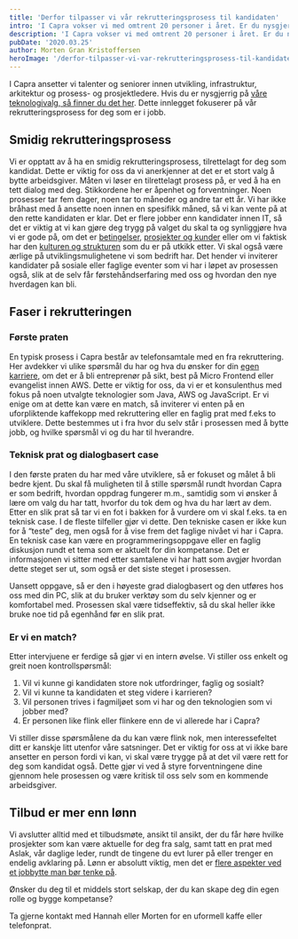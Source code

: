 ```yaml
---
title: 'Derfor tilpasser vi vår rekrutteringsprosess til kandidaten'
intro: 'I Capra vokser vi med omtrent 20 personer i året. Er du nysgjerrig på hvordan vi gjennomfører vår rekrutteringsprosess? Her skal vi prøve å gi deg noen svar.'
description: 'I Capra vokser vi med omtrent 20 personer i året. Er du nysgjerrig på hvordan vi gjennomfører vår rekrutteringsprosess? Det kan du lese mer om her!'
pubDate: '2020.03.25'
author: Morten Gran Kristoffersen
heroImage: '/derfor-tilpasser-vi-var-rekrutteringsprosess-til-kandidaten.webp'
---
```


I Capra ansetter vi talenter og seniorer innen utvikling, infrastruktur, arkitektur og prosess- og prosjektledere. Hvis du er nysgjerrig på [våre teknologivalg, så finner du det her](https://www.capraconsulting.no/tjenester/hva-vi-kan). Dette innlegget fokuserer på vår rekrutteringsprosess for deg som er i jobb.

## Smidig rekrutteringsprosess

Vi er opptatt av å ha en smidig rekrutteringsprosess, tilrettelagt for deg som kandidat. Dette er viktig for oss da vi anerkjenner at det er et stort valg å bytte arbeidsgiver. Måten vi løser en tilrettelagt prosess på, er ved å ha en tett dialog med deg. Stikkordene her er åpenhet og forventninger. Noen prosesser tar fem dager, noen tar to måneder og andre tar ett år. Vi har ikke bråhast med å ansette noen innen en spesifikk måned, så vi kan vente på at den rette kandidaten er klar. Det er flere jobber enn kandidater innen IT, så det er viktig at vi kan gjøre deg trygg på valget du skal ta og synliggjøre hva vi er gode på, om det er [betingelser](https://www.capraconsulting.no/om-oss/gode-betingelser), [prosjekter og kunder](https://www.capraconsulting.no/selvskryt) eller om vi faktisk har den [kulturen og strukturen](https://www.capraconsulting.no/thecapraway.pdf) som du er på utkikk etter. Vi skal også være ærlige på utviklingsmulighetene vi som bedrift har. Det hender vi inviterer kandidater på sosiale eller faglige eventer som vi har i løpet av prosessen også, slik at de selv får førstehåndserfaring med oss og hvordan den nye hverdagen kan bli.

## Faser i rekrutteringen

### Første praten

En typisk prosess i Capra består av telefonsamtale med en fra rekruttering. Her avdekker vi ulike spørsmål du har og hva du ønsker for din [egen karriere](https://www.capraconsulting.no/karriere), om det er å bli entreprenør på sikt, best på Micro Frontend eller evangelist innen AWS. Dette er viktig for oss, da vi er et konsulenthus med fokus på noen utvalgte teknologier som Java, AWS og JavaScript. Er vi enige om at dette kan være en match, så inviterer vi enten på en uforpliktende kaffekopp med rekruttering eller en faglig prat med f.eks to utviklere. Dette bestemmes ut i fra hvor du selv står i prosessen med å bytte jobb, og hvilke spørsmål vi og du har til hverandre.

### Teknisk prat og dialogbasert case

I den første praten du har med våre utviklere, så er fokuset og målet å bli bedre kjent. Du skal få muligheten til å stille spørsmål rundt hvordan Capra er som bedrift, hvordan oppdrag fungerer m.m., samtidig som vi ønsker å lære om valg du har tatt, hvorfor du tok dem og hva du har lært av dem. Etter en slik prat så tar vi en fot i bakken for å vurdere om vi skal f.eks. ta en teknisk case. I de fleste tilfeller gjør vi dette. Den tekniske casen er ikke kun for å “teste” deg, men også for å vise frem det faglige nivået vi har i Capra. En teknisk case kan være en programmeringsoppgave eller en faglig diskusjon rundt et tema som er aktuelt for din kompetanse. Det er informasjonen vi sitter med etter samtalene vi har hatt som avgjør hvordan dette steget ser ut, som også er det siste steget i prosessen.

Uansett oppgave, så er den i høyeste grad dialogbasert og den utføres hos oss med din PC, slik at du bruker verktøy som du selv kjenner og er komfortabel med. Prosessen skal være tidseffektiv, så du skal heller ikke bruke noe tid på egenhånd før en slik prat.

### Er vi en match?

Etter intervjuene er ferdige så gjør vi en intern øvelse. Vi stiller oss enkelt og greit noen kontrollspørsmål:

1. Vil vi kunne gi kandidaten store nok utfordringer, faglig og sosialt?
2. Vil vi kunne ta kandidaten et steg videre i karrieren?
3. Vil personen trives i fagmiljøet som vi har og den teknologien som vi jobber med?
4. Er personen like flink eller flinkere enn de vi allerede har i Capra?

Vi stiller disse spørsmålene da du kan være flink nok, men interessefeltet ditt er kanskje litt utenfor våre satsninger. Det er viktig for oss at vi ikke bare ansetter en person fordi vi kan, vi skal være trygge på at det vil være rett for deg som kandidat også. Dette gjør vi ved å styre forventningene dine gjennom hele prosessen og være kritisk til oss selv som en kommende arbeidsgiver.

## Tilbud er mer enn lønn

Vi avslutter alltid med et tilbudsmøte, ansikt til ansikt, der du får høre hvilke prosjekter som kan være aktuelle for deg fra salg, samt tatt en prat med Aslak, vår daglige leder, rundt de tingene du evt lurer på eller trenger en endelig avklaring på. Lønn er absolutt viktig, men det er [flere aspekter ved et jobbytte man bør tenke på](/hva-er-viktigere-enn-lonn-for-it-konsulenter).

Ønsker du deg til et middels stort selskap, der du kan skape deg din egen rolle og bygge kompetanse?

Ta gjerne kontakt med Hannah eller Morten for en uformell kaffe eller telefonprat.